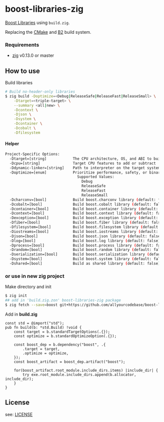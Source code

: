 # boost-libraries-zig

[Boost Libraries](https://boost.io) using `build.zig`.

Replacing the [CMake](https://cmake.org/) and [B2](https://www.bfgroup.xyz/b2/) build system.

### Requirements

- [zig](https://ziglang.org/download) v0.13.0 or master

## How to use

Build libraries

```bash
# Build no-header-only libraries
$ zig build -Doptimize=<Debug|ReleaseSafe|ReleaseFast|ReleaseSmall> \
    -Dtarget=<triple-target> \
    --summary <all|new> \
    -Dcontext \
    -Djson \
    -Dsystem \
    -Dcontainer \
    -Dcobalt \
    -Dfilesystem
```

#### Helper

```bash
Project-Specific Options:
  -Dtarget=[string]            The CPU architecture, OS, and ABI to build for
  -Dcpu=[string]               Target CPU features to add or subtract
  -Ddynamic-linker=[string]    Path to interpreter on the target system
  -Doptimize=[enum]            Prioritize performance, safety, or binary size
                                 Supported Values:
                                   Debug
                                   ReleaseSafe
                                   ReleaseFast
                                   ReleaseSmall
  -Dcharconv=[bool]            Build boost.charconv library (default: false)
  -Dcobalt=[bool]              Build boost.cobalt library (default: false)
  -Dcontainer=[bool]           Build boost.container library (default: false)
  -Dcontext=[bool]             Build boost.context library (default: false)
  -Dexception=[bool]           Build boost.exception library (default: false)
  -Dfiber=[bool]               Build boost.fiber library (default: false)
  -Dfilesystem=[bool]          Build boost.filesystem library (default: false)
  -Diostreams=[bool]           Build boost.iostreams library (default: false)
  -Djson=[bool]                Build boost.json library (default: false)
  -Dlog=[bool]                 Build boost.log library (default: false)
  -Dprocess=[bool]             Build boost.process library (default: false)
  -Drandom=[bool]              Build boost.random library (default: false)
  -Dserialization=[bool]       Build boost.serialization library (default: false)
  -Dsystem=[bool]              Build boost.system library (default: false)
  -Dshared=[bool]              Build as shared library (default: false)
```


### or use in new zig project

Make directory and init

```bash
$ zig init
## add in 'build.zig.zon' boost-libraries-zig package
$ zig fetch --save=boost git+https://github.com/allyourcodebase/boost-libraries-zig
```
Add in **build.zig**
```zig
const std = @import("std");
pub fn build(b: *std.Build) !void {
    const target = b.standardTargetOptions(.{});
    const optimize = b.standardOptimizeOption(.{});

    const boost_dep = b.dependency("boost", .{
        .target = target,
        .optimize = optimize,
    });
    const boost_artifact = boost_dep.artifact("boost");

    for(boost_artifact.root_module.include_dirs.items) |include_dir| {
        try exe.root_module.include_dirs.append(b.allocator, include_dir);
    }
}
```

## License

see: [LICENSE](LICENSE)